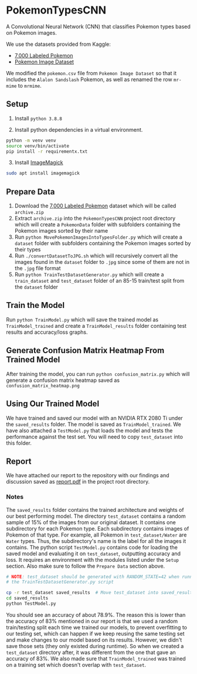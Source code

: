 # PokemonTypesCNN

A Convolutional Neural Network (CNN) that classifies Pokemon types based on Pokemon images.

We use the datasets provided from Kaggle:
* [7,000 Labeled Pokemon](https://www.kaggle.com/lantian773030/pokemonclassification)
* [Pokemon Image Dataset](https://www.kaggle.com/vishalsubbiah/pokemon-images-and-types)

We modified the `pokemon.csv` file from `Pokemon Image Dataset` so that it includes the `Alalon
Sandslash` Pokemon, as well as renamed the row `mr-mime` to `mrmime`.

## Setup

1. Install `python 3.8.8`

2. Install python dependencies in a virtual environment.
```bash
python -m venv venv
source venv/bin/activate
pip install -r requirementx.txt
```

3. Install [ImageMagick](https://imagemagick.org/index.php)
```bash
sudo apt install imagemagick
```

## Prepare Data

1. Download the [7,000 Labeled Pokemon](https://www.kaggle.com/lantian773030/pokemonclassification)
  dataset which will be called `archive.zip`
2. Extract `archive.zip` into the `PokemonTypesCNN` project root directory which will create a
  `PokemonData` folder with subfolders containing the Pokemon images sorted by their name
3. Run `python MovePokemonImagesIntoTypesFolder.py` which will create a `dataset` folder with
  subfolders containing the Pokemon images sorted by their types
4. Run `./convertDatasetToJPG.sh` which will recursively convert all the images found in the
  `dataset` folder to `.jpg` since some of them are not in the `.jpg` file format
5. Run `python TrainTestDatasetGenerator.py` which will create a `train_dataset` and `test_dataset`
  folder of an 85-15 train/test split from the `dataset` folder

## Train the Model
Run `python TrainModel.py` which will save the trained model as `TrainModel_trained` and create a
`TrainModel_results` folder containing test results and accuracy/loss graphs.

## Generate Confusion Matrix Heatmap From Trained Model
After training the model, you can run `python confusion_matrix.py` which will generate a confusion
matrix heatmap saved as `confusion_matrix_heatmap.png`

## Using Our Trained Model
We have trained and saved our model with an NVIDIA RTX 2080 Ti under the `saved_results` folder. The
model is saved as `TrainModel_trained`. We have also attached a `TestModel.py` that loads the model
and tests the performance against the test set. You will need to copy `test_dataset` into this
folder.

## Report
We have attached our report to the repository with our findings and discussion saved as
[report.pdf](report.pdf) in the project root directory.

### Notes
The `saved_results` folder contains the trained architecture and weights of our best performing
model. The directory `test_dataset` contains a random sample of 15% of the images from our original
dataset. It contains one subdirectory for each Pokemon type. Each subdirectory contains images of
Pokemon of that type. For example, all Pokemon in `test_dataset/Water` are `Water` types. Thus, the
subdirectory's name is the label for all the images it contains. The python script `TestModel.py`
contains code for loading the saved model and evaluating it on `test_dataset`, outputting accuracy
and loss. It requires an environment with the modules listed under the `Setup` section. Also make
sure to follow the `Prepare Data` section above.

```bash
# NOTE: test_dataset should be generated with RANDOM_STATE=42 when running
# the TrainTestDatasetGenerator.py script

cp -r test_dataset saved_results  # Move test_dataset into saved_results folder
cd saved_results
python TestModel.py
```

You should see an accuracy of about 78.9%. The reason this is lower than the accuracy of 83%
mentioned in our report is that we used a random train/testing split each time we trained our
models, to prevent overfitting to our testing set, which can happen if we keep reusing the same
testing set and make changes to our model based on its results. However, we didn't save those sets
(they only existed during runtime). So when we created a `test_dataset` directory after, it was
different from the one that gave an accuracy of 83%. We also made sure that `TrainModel_trained` was
trained on a training set which doesn't overlap with `test_dataset`.
